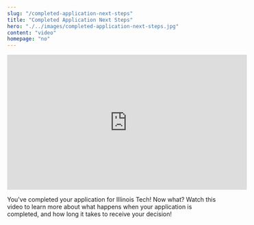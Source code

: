 ```yaml
--- 
slug: "/completed-application-next-steps"
title: "Completed Application Next Steps"
hero: "./../images/completed-application-next-steps.jpg"
content: "video"
homepage: "no"
---
```


<iframe width="560" height="315" src="https://www.youtube.com/embed/k7huI1_eRx8" frameborder="0" allow="accelerometer; autoplay; encrypted-media; gyroscope; picture-in-picture" allowfullscreen></iframe>

You've completed your application for Illinois Tech! Now what? Watch this video to learn more about what happens when your application is completed, and how long it takes to receive your decision!